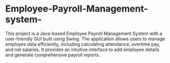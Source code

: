 # Employee-Payroll-Management-system-
This project is a Java-based Employee Payroll Management System with a user-friendly GUI built using Swing. The application allows users to manage employee data efficiently, including calculating attendance, overtime pay, and net salaries. It provides an intuitive interface to add employee details and generate comprehensive payroll reports.
